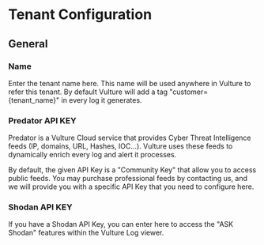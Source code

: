 # Tenant Configuration

## General

### Name

Enter the tenant name here. This name will be used anywhere in Vulture to refer this tenant. By default Vulture will add a tag "customer={tenant_name}" in every log it generates.

### Predator API KEY

Predator is a Vulture Cloud service that provides Cyber Threat Intelligence feeds (IP, domains, URL, Hashes, IOC...).
Vulture uses these feeds to dynamically enrich every log and alert it processes.

By default, the given API Key is a "Community Key" that allow you to access public feeds.
You may purchase professional feeds by contacting us, and we will provide you with a specific API Key that you need to configure here.

### Shodan API KEY

If you have a Shodan API Key, you can enter here to access the "ASK Shodan" features within the Vulture Log viewer.

